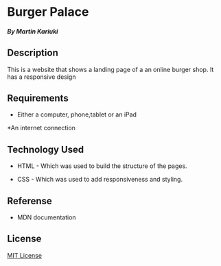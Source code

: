 # Burger Palace

##### By Martin Kariuki

## Description

<p>This is a website that shows a landing page of a an online burger shop. It has a responsive design</p>

## Requirements
* Either a computer, phone,tablet or an iPad

*An internet connection

## Technology Used

* HTML - Which was used to build the structure of the pages.

* CSS - Which was used to add responsiveness and styling.

## Referense 
* MDN documentation

## License
[MIT License](LICENCE)